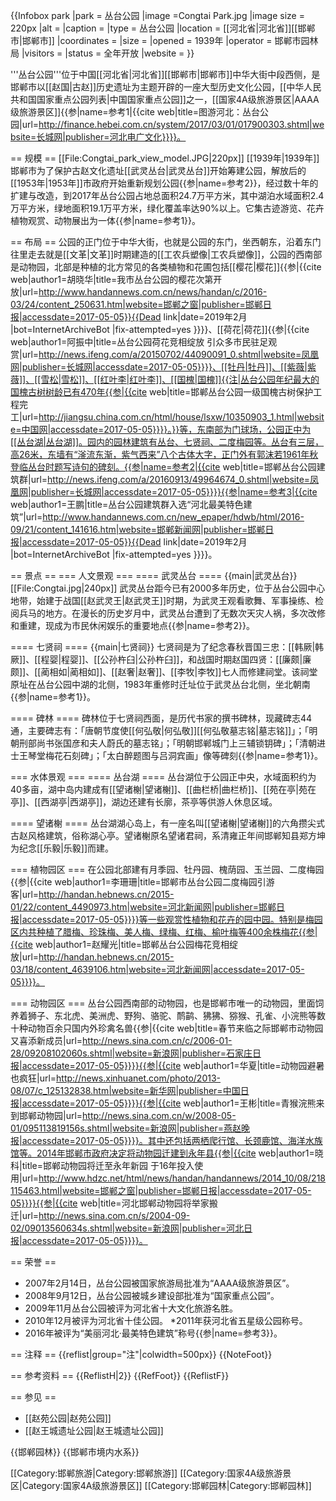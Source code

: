 {{Infobox park
|park        = 丛台公园
|image       =Congtai Park.jpg
|image size  = 220px
|alt         = 
|caption     = 
|type        = 丛台公园
|location    = [[河北省|河北省]][[邯郸市|邯郸市]]
|coordinates = 
|size        = 
|opened      = 1939年
|operator    = 邯郸市园林局
|visitors    = 
|status      = 全年开放
|website     = 
}}

'''丛台公园'''位于中国[[河北省|河北省]][[邯郸市|邯郸市]]中华大街中段西侧，是邯郸市以[[赵国|古赵]]历史遗址为主题开辟的一座大型历史文化公园，[[中华人民共和国国家重点公园列表|中国国家重点公园]]之一，[[国家4A级旅游景区|AAAA级旅游景区]]{{参|name=参考1|{{cite web|title=图游河北：丛台公园|url=http://finance.hebei.com.cn/system/2017/03/01/017900303.shtml|website=长城网|publisher=河北电广文化}}}}。

== 规模 ==
[[File:Congtai_park_view_model.JPG|220px]]
[[1939年|1939年]]邯郸市为了保护古赵文化遗址[[武灵丛台|武灵丛台]]开始筹建公园，解放后的[[1953年|1953年]]市政府开始重新规划公园{{参|name=参考2}}，经过数十年的扩建与改造，到2017年丛台公园占地总面积24.7万平方米，其中湖泊水域面积2.4万平方米，绿地面积19.1万平方米，绿化覆盖率达90%以上。它集古迹游览、花卉植物观赏、动物展出为一体{{参|name=参考1}}。

== 布局 ==
公园的正门位于中华大街，也就是公园的东门，坐西朝东，沿着东门往里走去就是[[文革|文革]]时期建造的[[工农兵塑像|工农兵塑像]]，公园的西南部是动物园，北部是种植的北方常见的各类植物和花圃包括[[樱花|樱花]]{{参|{{cite web|author1=胡晓华|title=我市丛台公园的樱花次第开放|url=http://www.handannews.com.cn/news/handan/c/2016-03/24/content_250631.htm|website=邯郸之窗|publisher=邯郸日报|accessdate=2017-05-05}}{{Dead link|date=2019年2月 |bot=InternetArchiveBot |fix-attempted=yes }}}}、[[荷花|荷花]]{{参|{{cite web|author1=阿振中|title=丛台公园荷花竞相绽放 引众多市民驻足观赏|url=http://news.ifeng.com/a/20150702/44090091_0.shtml|website=凤凰网|publisher=长城网|accessdate=2017-05-05}}}}、[[牡丹|牡丹]]、[[紫薇|紫薇]]、[[雪松|雪松]]、[[红叶李|红叶李]]、[[国槐|国槐]]{{注|丛台公园年纪最大的国槐古树树龄已有470年{{参|{{cite web|title=邯郸丛台公园一级国槐古树保护工程完工|url=http://jiangsu.china.com.cn/html/house/lsxw/10350903_1.html|website=中国网|accessdate=2017-05-05}}}}。}}等，东南部为门球场，公园正中为[[丛台湖|丛台湖]]。园内的园林建筑有丛台、七贤祠、二度梅园等。丛台有三层，高26米，东墙有“滏流东渐，紫气西来”八个古体大字，正门外有郭沫若1961年秋登临丛台时题写诗句的碑刻。{{参|name=参考2|{{cite web|title=邯郸丛台公园建筑群|url=http://news.ifeng.com/a/20160913/49964674_0.shtml|website=凤凰网|publisher=长城网|accessdate=2017-05-05}}}}{{参|name=参考3|{{cite web|author1=王鹏|title=丛台公园建筑群入选“河北最美特色建筑”|url=http://www.handannews.com.cn/new_epaper/hdwb/html/2016-09/21/content_141616.htm|website=邯郸新闻网|publisher=邯郸日报|accessdate=2017-05-05}}{{Dead link|date=2019年2月 |bot=InternetArchiveBot |fix-attempted=yes }}}}。

== 景点 ==
=== 人文景观 ===
==== 武灵丛台 ====
{{main|武灵丛台}}
[[File:Congtai.jpg|240px]]
武灵丛台距今已有2000多年历史，位于丛台公园中心地带，始建于战国[[赵武灵王|赵武灵王]]时期，为武灵王观看歌舞、军事操练、检阅兵马的地方。在漫长的历史岁月中，武灵丛台遭到了无数次天灾人祸，多次改修和重建，现成为市民休闲娱乐的重要地点{{参|name=参考2}}。

==== 七贤祠 ====
{{main|七贤祠}}
七贤祠是为了纪念春秋晋国三忠：[[韩厥|韩厥]]、[[程婴|程婴]]、[[公孙杵臼|公孙杵臼]]，和战国时期赵国四贤：[[廉颇|廉颇]]、[[蔺相如|蔺相如]]、[[赵奢|赵奢]]、[[李牧|李牧]]七人而修建祠堂。该祠堂原址在丛台公园中湖的北侧，1983年重修时迁址位于武灵丛台北侧，坐北朝南{{参|name=参考1}}。

==== 碑林 ====
碑林位于七贤祠西面，是历代书家的撰书碑林，现藏碑志44通，主要碑志有：「唐朝节度使[[何弘敬|何弘敬]][[何弘敬墓志铭|墓志铭]]」；「明朝刑部尚书张国彦和夫人蔚氏的墓志铭」；「明朝邯郸城门上三辅锁钥碑」；「清朝进士王琴堂梅花石刻碑」；「太白醉题图与吕洞宾画」像等碑刻{{参|name=参考1}}。

=== 水体景观 ===
==== 丛台湖 ====
丛台湖位于公园正中央，水域面积约为40多亩，湖中岛内建成有[[望诸榭|望诸榭]]、[[曲栏桥|曲栏桥]]、[[苑在亭|苑在亭]]、[[西湖亭|西湖亭]]，湖边还建有长廓，茶亭等供游人休息区域。

==== 望诸榭 ====
丛台湖湖心岛上，有一座名叫[[望诸榭|望诸榭]]的六角攒尖式古赵风格建筑，俗称湖心亭。望诸榭原名望诸君祠，系清雍正年间邯郸知县郑方坤为纪念[[乐毅|乐毅]]而建。

=== 植物园区 ===
在公园北部建有月季园、牡丹园、槐荫园、玉兰园、二度梅园{{参|{{cite web|author1=李珊珊|title=邯郸市丛台公园二度梅园引游客|url=http://handan.hebnews.cn/2015-01/22/content_4490973.htm|website=河北新闻网|publisher=邯郸日报|accessdate=2017-05-05}}}}等一些观赏性植物和花卉的园中园。特别是梅园区内共种植了腊梅、珍珠梅、美人梅、绿梅、红梅、榆叶梅等400余株梅花{{参|{{cite web|author1=赵耀光|title=邯郸丛台公园梅花竞相绽放|url=http://handan.hebnews.cn/2015-03/18/content_4639106.htm|website=河北新闻网|accessdate=2017-05-05}}}}。

=== 动物园区 ===
丛台公园西南部的动物园，也是邯郸市唯一的动物园，里面饲养着狮子、东北虎、美洲虎、野狗、骆驼、鸸鹋、狒狒、猕猴、孔雀、小浣熊等数十种动物百余只国内外珍禽名兽{{参|{{cite web|title=春节来临之际邯郸市动物园又喜添新成员|url=http://news.sina.com.cn/c/2006-01-28/09208102060s.shtml|website=新浪网|publisher=石家庄日报|accessdate=2017-05-05}}}}{{参|{{cite web|author1=华夏|title=动物园避暑也疯狂|url=http://news.xinhuanet.com/photo/2013-08/07/c_125132838.htm|website=新华网|publisher=中国日报|accessdate=2017-05-05}}}}{{参|{{cite web|author1=王彬|title=青猴浣熊来到邯郸动物园|url=http://news.sina.com.cn/w/2008-05-01/095113819156s.shtml|website=新浪网|publisher=燕赵晚报|accessdate=2017-05-05}}}}。其中还包括两栖爬行馆、长颈鹿馆、海洋水族馆等。2014年邯郸市政府决定将动物园迁建到永年县{{参|{{cite web|author1=晓科|title=邯郸动物园将迁至永年新园 于16年投入使用|url=http://www.hdzc.net/html/news/handan/handannews/2014_10/08/218115463.html|website=邯郸之窗|publisher=邯郸日报|accessdate=2017-05-05}}}}{{参|{{cite web|title=河北邯郸动物园将举家搬迁|url=http://news.sina.com.cn/s/2004-09-02/09013560634s.shtml|website=新浪网|publisher=河北日报|accessdate=2017-05-05}}}}。

== 荣誉 ==
* 2007年2月14日，丛台公园被国家旅游局批准为“AAAA级旅游景区”。
* 2008年9月12日，丛台公园被城乡建设部批准为“国家重点公园”。
* 2009年11月丛台公园被评为河北省十大文化旅游名胜。
* 2010年12月被评为河北省十佳公园。
*2011年获河北省五星级公园称号。
* 2016年被评为“美丽河北·最美特色建筑”称号{{参|name=参考3}}。

== 注释 ==
{{reflist|group="注"|colwidth=500px}}
{{NoteFoot}}

== 参考资料 ==
{{ReflistH|2}}
{{RefFoot}}
{{ReflistF}}

== 参见 ==
* [[赵苑公园|赵苑公园]]
* [[赵王城遗址公园|赵王城遗址公园]]

{{邯郸园林}}
{{邯郸市境内水系}}


[[Category:邯郸旅游|Category:邯郸旅游]]
[[Category:国家4A级旅游景区|Category:国家4A级旅游景区]]
[[Category:邯郸园林|Category:邯郸园林]]